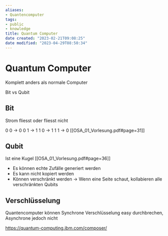 ```yaml
---
aliases: 
- Quantencomputer
tags: 
- public
- knowledge
title: Quantum Computer
date created: "2023-02-21T09:08:25"
date modified: "2023-04-29T08:50:34"
---
```


# Quantum Computer
Komplett anders als normale Computer

Bit vs Qubit

## Bit
Strom fliesst oder fliesst nicht

0 0 -> 0
0 1 -> 1
1 0 -> 1
1 1 -> 0
[[OSA_01_Vorlesung.pdf#page=31]]

## Qubit
Ist eine Kugel
[[OSA_01_Vorlesung.pdf#page=36]]
- Es können echte Zufälle generiert werden
- Es kann nicht kopiert werden
- Können verschränkt werden -> Wenn eine Seite schaut, kollabieren alle verschränkten Qubits

## Verschlüsselung
Quantencomputer können Synchrone Verschlüsselung easy durchbrechen, Asynchrone jedoch nicht

https://quantum-computing.ibm.com/composer/
